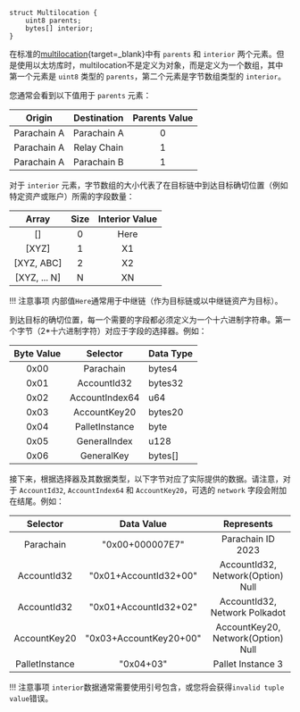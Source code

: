```solidity
struct Multilocation {
    uint8 parents;
    bytes[] interior;
}
```

在标准的[multilocation](/builders/interoperability/xcm/core-concepts/multilocations){target=\_blank}中有 `parents` 和 `interior` 两个元素。但是使用以太坊库时，multilocation不是定义为对象，而是定义为一个数组，其中第一个元素是 `uint8` 类型的 `parents`，第二个元素是字节数组类型的 `interior`。  

您通常会看到以下值用于  `parents` 元素：  

|   Origin    | Destination | Parents Value |
|:-----------:|:-----------:|:-------------:|
| Parachain A | Parachain A |       0       |
| Parachain A | Relay Chain |       1       |
| Parachain A | Parachain B |       1       |

对于 `interior` 元素，字节数组的大小代表了在目标链中到达目标确切位置（例如特定资产或账户）所需的字段数量：

|    Array     | Size | Interior Value |
|:------------:|:----:|:--------------:|
|      []      |  0   |      Here      |
|    [XYZ]     |  1   |       X1       |
|  [XYZ, ABC]  |  2   |       X2       |
| [XYZ, ... N] |  N   |       XN       |

!!! 注意事项
    内部值`Here`通常用于中继链（作为目标链或以中继链资产为目标）。

到达目标的确切位置，每一个需要的字段都必须定义为一个十六进制字符串。第一个字节（2*十六进制字符）对应于字段的选择器。例如：

| Byte Value |    Selector    | Data Type |
|:----------:|:--------------:|-----------|
|    0x00    |   Parachain    | bytes4    |
|    0x01    |  AccountId32   | bytes32   |
|    0x02    | AccountIndex64 | u64       |
|    0x03    |  AccountKey20  | bytes20   |
|    0x04    | PalletInstance | byte      |
|    0x05    |  GeneralIndex  | u128      |
|    0x06    |   GeneralKey   | bytes[]   |

接下来，根据选择器及其数据类型，以下字节对应了实际提供的数据。请注意，对于 `AccountId32`, `AccountIndex64` 和 `AccountKey20`，可选的 `network` 字段会附加在结尾。例如：

|    Selector    |       Data Value       |             Represents             |
|:--------------:|:----------------------:|:----------------------------------:|
|   Parachain    |    "0x00+000007E7"     |         Parachain ID 2023          |
|  AccountId32   | "0x01+AccountId32+00"  | AccountId32, Network(Option) Null  |
|  AccountId32   | "0x01+AccountId32+02"  |   AccountId32, Network Polkadot    |
|  AccountKey20  | "0x03+AccountKey20+00" | AccountKey20, Network(Option) Null |
| PalletInstance |       "0x04+03"        |         Pallet Instance 3          |

!!! 注意事项
    `interior`数据通常需要使用引号包含，或您将会获得`invalid tuple value`错误。
